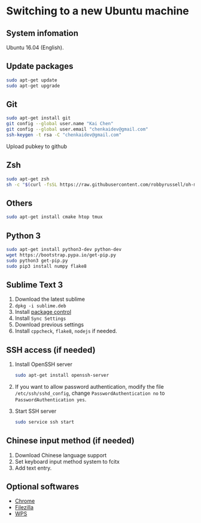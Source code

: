 # Switching to a new Ubuntu machine

## System infomation
Ubuntu 16.04 (English).

## Update packages
``` bash
sudo apt-get update
sudo apt-get upgrade
```

##  Git
``` bash
sudo apt-get install git
git config --global user.name "Kai Chen"
git config --global user.email "chenkaidev@gmail.com"
ssh-keygen -t rsa -C "chenkaidev@gmail.com"
```

Upload pubkey to github

## Zsh
``` bash
sudo apt-get zsh
sh -c "$(curl -fsSL https://raw.githubusercontent.com/robbyrussell/oh-my-zsh/master/tools/install.sh)"
```

## Others
``` bash
sudo apt-get install cmake htop tmux
```

## Python 3
``` bash
sudo apt-get install python3-dev python-dev
wget https://bootstrap.pypa.io/get-pip.py
sudo python3 get-pip.py
sudo pip3 install numpy flake8
```

## Sublime Text 3
1. Download the latest sublime
2. `dpkg -i sublime.deb`
3. Install [package control](https://packagecontrol.io/installation)
4. Install `Sync Settings`
5. Download previous settings
6. Install `cppcheck`, `flake8`, `nodejs` if needed.

## SSH access (if needed)
1. Install OpenSSH server

    ``` bash
    sudo apt-get install openssh-server
    ```

2. If you want to allow password authentication, modify the file `/etc/ssh/sshd_config`, change `PasswordAuthentication no` to `PasswordAuthentication yes`.
3. Start SSH server

    ``` bash
    sudo service ssh start
    ```

## Chinese input method (if needed)
1. Download Chinese language support
2. Set keyboard input method system to fcitx
3. Add text entry.

## Optional softwares
- [Chrome](https://www.google.com/chrome/browser/desktop/index.html)
- [Filezilla](https://filezilla-project.org/download.php?type=client)
- [WPS](http://wps-community.org/downloads)